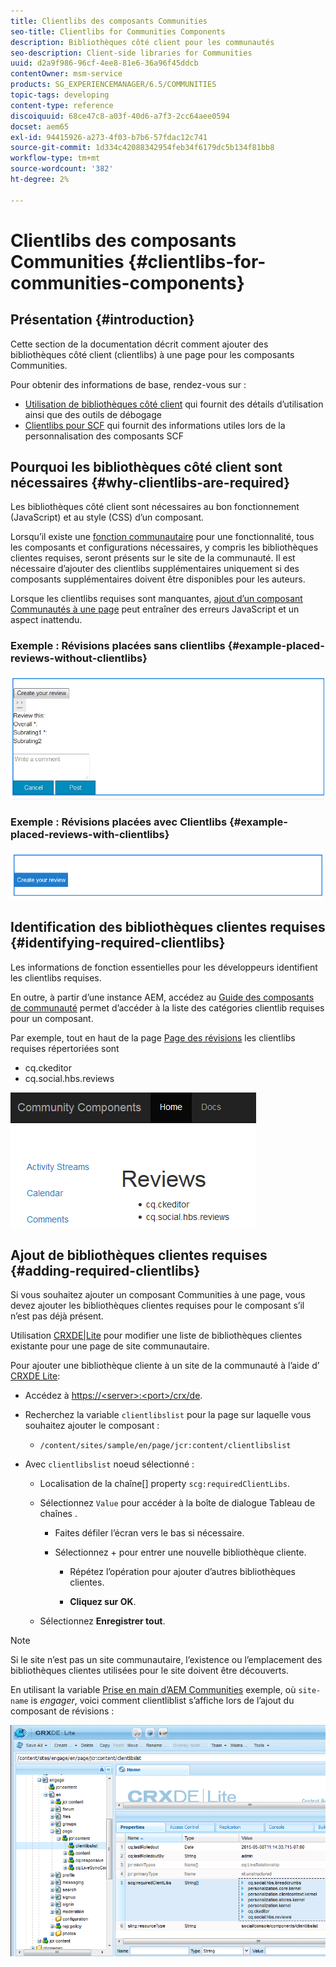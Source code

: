 ```yaml
---
title: Clientlibs des composants Communities
seo-title: Clientlibs for Communities Components
description: Bibliothèques côté client pour les communautés
seo-description: Client-side libraries for Communities
uuid: d2a9f986-96cf-4ee8-81e6-36a96f45ddcb
contentOwner: msm-service
products: SG_EXPERIENCEMANAGER/6.5/COMMUNITIES
topic-tags: developing
content-type: reference
discoiquuid: 68ce47c8-a03f-40d6-a7f3-2cc64aee0594
docset: aem65
exl-id: 94415926-a273-4f03-b7b6-57fdac12c741
source-git-commit: 1d334c42088342954feb34f6179dc5b134f81bb8
workflow-type: tm+mt
source-wordcount: '382'
ht-degree: 2%

---
```


# Clientlibs des composants Communities {#clientlibs-for-communities-components}

## Présentation  {#introduction}

Cette section de la documentation décrit comment ajouter des bibliothèques côté client (clientlibs) à une page pour les composants Communities.

Pour obtenir des informations de base, rendez-vous sur :

* [Utilisation de bibliothèques côté client](/help/sites-developing/clientlibs.md) qui fournit des détails d’utilisation ainsi que des outils de débogage
* [Clientlibs pour SCF](/help/communities/client-customize.md#clientlibs) qui fournit des informations utiles lors de la personnalisation des composants SCF


## Pourquoi les bibliothèques côté client sont nécessaires {#why-clientlibs-are-required}

Les bibliothèques côté client sont nécessaires au bon fonctionnement (JavaScript) et au style (CSS) d’un composant.

Lorsqu’il existe une [fonction communautaire](/help/communities/functions.md) pour une fonctionnalité, tous les composants et configurations nécessaires, y compris les bibliothèques clientes requises, seront présents sur le site de la communauté. Il est nécessaire d’ajouter des clientlibs supplémentaires uniquement si des composants supplémentaires doivent être disponibles pour les auteurs.

Lorsque les clientlibs requises sont manquantes, [ajout d’un composant Communautés à une page](/help/communities/author-communities.md) peut entraîner des erreurs JavaScript et un aspect inattendu.

### Exemple : Révisions placées sans clientlibs {#example-placed-reviews-without-clientlibs}

![places-review](assets/placed-reviews.png)

### Exemple : Révisions placées avec Clientlibs {#example-placed-reviews-with-clientlibs}

![review-clientlibs](assets/reviews-clientlibs.png)

## Identification des bibliothèques clientes requises {#identifying-required-clientlibs}

Les informations de fonction essentielles pour les développeurs identifient les clientlibs requises.

En outre, à partir d’une instance AEM, accédez au [Guide des composants de communauté](/help/communities/components-guide.md) permet d’accéder à la liste des catégories clientlib requises pour un composant.

Par exemple, tout en haut de la page [Page des révisions](https://localhost:4502/content/community-components/en/reviews.html) les clientlibs requises répertoriées sont

* cq.ckeditor
* cq.social.hbs.reviews

![clientlibs-review](assets/clientlibs-reviews.png)

## Ajout de bibliothèques clientes requises {#adding-required-clientlibs}

Si vous souhaitez ajouter un composant Communities à une page, vous devez ajouter les bibliothèques clientes requises pour le composant s’il n’est pas déjà présent.

Utilisation [CRXDE|Lite](#using-crxde-lite) pour modifier une liste de bibliothèques clientes existante pour une page de site communautaire.

Pour ajouter une bibliothèque cliente à un site de la communauté à l’aide d’ [CRXDE Lite](/help/sites-developing/developing-with-crxde-lite.md):

* Accédez à [https://&lt;server>:&lt;port>/crx/de](https://localhost:4502/crx/de).
* Recherchez la variable `clientlibslist` pour la page sur laquelle vous souhaitez ajouter le composant :

   * `/content/sites/sample/en/page/jcr:content/clientlibslist`

* Avec `clientlibslist` noeud sélectionné :

   * Localisation de la chaîne[] property `scg:requiredClientLibs`.
   * Sélectionnez `Value` pour accéder à la boîte de dialogue Tableau de chaînes .

      * Faites défiler l’écran vers le bas si nécessaire.
      * Sélectionnez + pour entrer une nouvelle bibliothèque cliente.

         * Répétez l’opération pour ajouter d’autres bibliothèques clientes.

         * **Cliquez sur OK**.
   * Sélectionnez **Enregistrer tout**.


>[!NOTE]
>
>Si le site n’est pas un site communautaire, l’existence ou l’emplacement des bibliothèques clientes utilisées pour le site doivent être découverts.

En utilisant la variable [Prise en main d’AEM Communities](/help/communities/getting-started.md) exemple, où `site-name` is *engager*, voici comment clientliblist s’affiche lors de l’ajout du composant de révisions :

![review-component](assets/review-component.png)
